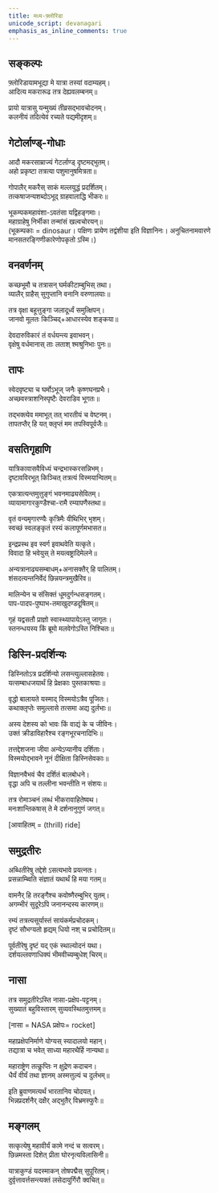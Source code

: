 ```yaml
---
title: मध्य-फ़्लोरिडा
unicode_script: devanagari
emphasis_as_inline_comments: true
---
```


## सङ्कल्पः

फ़्लोरिडायामभूद्या मे यात्रा तस्यां वदाम्यहम्।  
आदित्य मकरारूढ तत्र देह्यवलम्बनम्॥

प्रायो यात्रासु यन्मुख्यं तीव्रसद्भावचोदनम्।  
कलनीयं तदित्येवं रच्यते पद्यमीदृशम्॥


## गेटोर्लाण्ड्-गोधाः

आदौ मकरसाम्राज्यं गेटर्लाण्ड् दृष्टमद्भुतम्।  
अहो प्रकृष्टा तत्रत्या पशुमानुषमित्रता॥

गोपालैर् मकरैस् साकं मल्लयुद्धं प्रदर्शितम्।  
तत्कषाजन्यशब्दोऽभूद् ग्राहवालाद्धि भीकरः॥

भूकम्पकमहावंशा-ऽवतंसा यद्विहङ्गमाः।  
महाग्राहेषु निर्भीका तन्मांसं खल्वचोरयन्॥  
(भूकम्पकाः = dinosaur। पक्षिणः प्रायेण तद्वंशीया इति विज्ञानिनः। अनुचितनामवारणे मानसतरङ्गिणीकारेणोपकृतो ऽस्मि।)

## वनवर्णनम्

कच्छभूमौ च तत्रासन् घर्मकीटाम्बुभिस् तथा।  
व्यालैर् ग्राहैस् सुगुप्तानि वनानि वरुणालयाः॥

तत्र वृक्षा बहूत्तुङ्गा जलादूर्ध्वं समुत्क्षिपन्।  
जानवो मूलतः किञ्चिद्+आधारस्येव शङ्कया॥

देवदारुविकारं तं वर्धयन्त्य इवाभवन्।  
वृक्षेषु वर्धमानास् ताः लताश् श्मश्रुनिभाः‌ पुनः॥

## तापः

स्वेदवृष्ट्या च घर्मोऽभूज् जनैः कृष्णघनप्रभैः।  
अच्छवस्त्राशनिस्पृष्टैः देवराडिव भूगतः॥

तद्भक्त्येव ममाभूत् तत् भारतीयं च वेष्टनम्।  
तापतप्तैर् हि यत् क्लृप्तं मम तपस्विपूर्वजैः॥

## वसतिगृहाणि


यात्रिकावासवैविध्यं चन्द्रभास्करसन्निभम्।  
दृष्टावविरभूत् किञ्चित् तत्रत्यं विस्मयान्वितम्॥

एकत्रात्यन्तमुत्तुङ्गं भवनमाढ्यसेवितम्।  
व्यायामागारकुण्डैश्चा-रामै रम्यापणैस्तथा॥

वृतं वन्यमृगारण्यैः कृत्रिमैः वीथिभिर् भृशम्।  
स्वच्छं स्वलङ्कृतं रस्यं कलापूर्णमभासत॥

इन्द्रप्रस्थ इव स्वर्ग इवाथवेति यत्कृते।  
विवादा हि भवेयुस् ते मयत्वष्ट्रादिमेलने॥

अन्यत्रानाढ्यसम्बाधम्+अनासक्तैर् हि पालितम्।  
शंसदत्यन्तनिर्वेदं छिन्नयन्त्रमुखैरिव॥ 

मालिन्येन च संसिक्तं धूमदुर्गन्धसङ्गतम्।  
पाप-पादप-पुष्पाभ-तमाखुदण्डदूषितम्॥

गृहं यद्वसतौ प्राज्ञो स्वास्थ्यापायेऽस्तु जागृतः।  
स्तनन्धयस्य किं ब्रूमो मलवेगोऽस्ति निश्चितः॥


## डिस्नि-प्रदर्शिन्यः

डिस्नितोऽत्र प्रदर्शिन्यो लसन्त्युल्लासहेतवः।  
यत्सम्बाधजयार्थं हि प्रेक्षकाः पुस्तकाश्रयाः॥

वृद्धो बालायते यस्माद् विस्मयोऽत्रैव पूजितः।  
कथाक्लृप्तेः समुल्लासे तत्समा अद्य दुर्लभाः॥

अस्य देशस्य को भावः किं वाद्यं के च जीविनः।  
उक्तं क्रीडाविहारैश्च रङ्गभूरचनादिभिः॥

तत्तद्देशजना जीवा अन्येऽप्यानीय दर्शिताः।  
विस्मयोद्भावने नूनं दीक्षिता डिस्निसेवकाः॥

विज्ञानवैभवं चैव दर्शितं बालबोधने।  
वृद्धा अपि च तल्लीना भवन्तीति न संशयः॥

तत्र रोमाञ्चनं लब्धं भीकरावाहितेष्वथ।  
मनःशान्तिकषास् ते मे दर्शनानुगुणं जगत्॥

[आवाहितम् = (thrill) ride]




## समुद्रतीरः


अब्धितीरेषु तद्देशे ऽसत्यभावे प्रयत्नतः।  
प्रसन्नाम्ब्विति संज्ञातं यथार्थं हि मया गतम्॥

वामनैर् हि तरङ्गैश्च कवोष्णैरम्बुभिर् युतम्।  
अगम्भीरं‌ सुदूरेऽपि जनानन्दस्य कारणम्॥

रम्यं तत्रत्यसूर्यास्तं‌ सायंकर्मप्रचोदकम्।  
दृष्टं सौभग्यतो हृद्यम् धियो नश् च प्रचोदितम्॥

पूर्वतीरेषु दृष्टं यद् एकं स्थाल्योदनं यथा।  
दर्शयल्लवणाधिक्यं भीमवीच्यम्बुधेश् चिरम्॥

## नासा

तत्र समुद्रतीरेऽस्ति नासा-प्रक्षेप-पट्टनम्।  
सुख्यातं बहुविस्तारम् सुव्यवस्थितमुत्तमम्॥

[नासा = NASA प्रक्षेपः= rocket]

महाप्रक्षेपनिर्माणे योग्यस् स्यादालयो महान्।  
तद्यात्रा च भवेत् साध्या महारथैर्हि नान्यथा॥

महाराष्ट्रेण तत्कॢप्तिः न क्षुद्रेण कदाचन।  
धैर्यं वीर्यं तथा ज्ञानम् अस्मत्तुल्यं च दुर्लभम्॥



इति ब्रुवाणमत्यर्थं भारतानिव चोदयत्।  
भिन्नप्रदर्शनैर् दक्षैर् अद्भुतैर् विभ्रमस्फुरैः॥

## मङ्गलम्

सत्कृत्येषु महावीर्यं कामे नन्दं च सत्वरम्।  
छिन्नमस्ता दिशेत् प्रीता घोरनृत्यविलासिनी॥

यात्राकुण्डं यदस्माकन् तोषपद्मैस् सुपूरितम्।  
दुर्वृत्तावर्त्तसन्त्यक्तं लसेदायुर्गिरौ क्वचित्॥